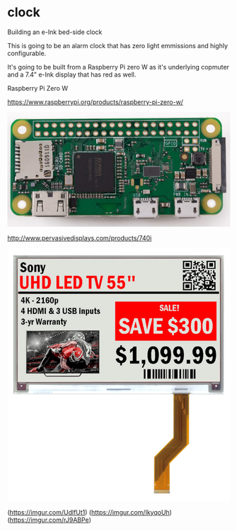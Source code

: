 # clock
Building an e-Ink bed-side clock

This is going to be an alarm clock that has zero light emmissions and highly configurable.

It's going to be built from a Raspberry Pi zero W as it's underlying copmuter and a 7.4" e-Ink display that has red as well.

Raspberry Pi Zero W

https://www.raspberrypi.org/products/raspberry-pi-zero-w/

![Raspberry Pi](readme/rpzw.jpg?raw=true "Raspberry Pi")

http://www.pervasivedisplays.com/products/740i

![e-Ink](readme/pd.jpg?raw=true "e-Ink Display")


(https://imgur.com/UdlfUt1)
(https://imgur.com/IkyqoUh)
(https://imgur.com/rJ9ABPe)
